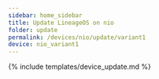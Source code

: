 ```yaml
---
sidebar: home_sidebar
title: Update LineageOS on nio
folder: update
permalink: /devices/nio/update/variant1
device: nio_variant1
---
```

{% include templates/device_update.md %}
